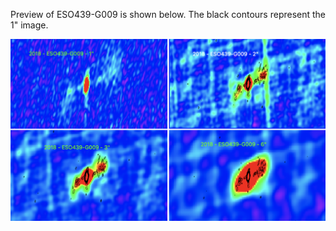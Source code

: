 Preview of ESO439-G009 is shown below. The black contours represent the 1" image. 

![ESO439-G009](ESO439-G009.png "ESO439-G009")

